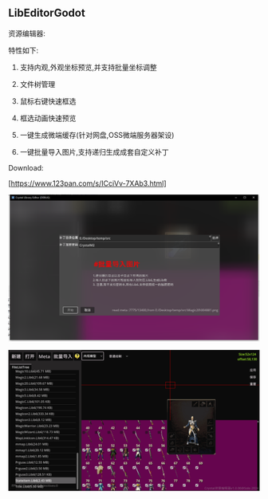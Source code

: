 ## LibEditorGodot



资源编辑器:

特性如下:

1. 支持内观,外观坐标预览,并支持批量坐标调整

2. 文件树管理

3. 鼠标右键快速框选

4. 框选动画快速预览

5. 一键生成微端缓存(针对网盘,OSS微端服务器架设)

6. 一键批量导入图片,支持递归生成成套自定义补丁

   



Download:

[https://www.123pan.com/s/ICciVv-7XAb3.html]



![](.\Resources/screeh.png)

![](./Resources/recording.gif)
